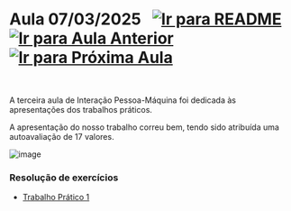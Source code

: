 # Aula 07/03/2025 &nbsp; [![Ir para README](https://img.shields.io/badge/Indice-Verde?style=for-the-badge)](../README.md#indice) &nbsp; [![Ir para Aula Anterior](https://img.shields.io/badge/Anterior-Aula%202-007ACC?style=for-the-badge)](../aulas/28-02-2025.md) [![Ir para Próxima Aula](https://img.shields.io/badge/Próxima-Aula%204-007ACC?style=for-the-badge)](../aulas/14-03-2025.md)

<br>

<p> A terceira aula de Interação Pessoa-Máquina foi dedicada às apresentações dos trabalhos práticos. </p> <p> A apresentação do nosso trabalho correu bem, tendo sido atribuída uma autoavaliação de 17 valores. </p>

![image](https://github.com/user-attachments/assets/a8ca7c4b-eeef-4424-abeb-7645234245f4)

### Resolução de exercícios

- [Trabalho Prático 1](../fichas/trabalho_pratico_1.pdf)
